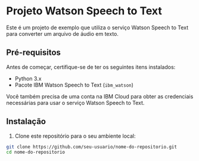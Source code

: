 # Projeto Watson Speech to Text

Este é um projeto de exemplo que utiliza o serviço Watson Speech to Text para converter um arquivo de áudio em texto.

## Pré-requisitos

Antes de começar, certifique-se de ter os seguintes itens instalados:

- Python 3.x
- Pacote IBM Watson Speech to Text (`ibm_watson`)

Você também precisa de uma conta na IBM Cloud para obter as credenciais necessárias para usar o serviço Watson Speech to Text.

## Instalação

1. Clone este repositório para o seu ambiente local:

```bash
git clone https://github.com/seu-usuario/nome-do-repositorio.git
cd nome-do-repositorio
